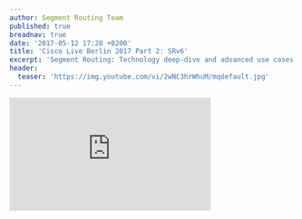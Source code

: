 ```yaml
---
author: Segment Routing Team
published: true
breadnav: true
date: '2017-05-12 17:28 +0200'
title: 'Cisco Live Berlin 2017 Part 2: SRv6'
excerpt: 'Segment Routing: Technology deep-dive and advanced use cases: SRv6'
header:
  teaser: 'https://img.youtube.com/vi/2wNC3hrWhuM/mqdefault.jpg'
---
```

<iframe width="355" height="200" src="https://www.youtube.com/embed/2wNC3hrWhuM" frameborder="0" allowfullscreen></iframe>
